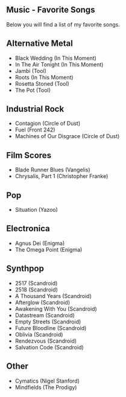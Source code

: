 ## Music - Favorite Songs

Below you will find a list of my favorite songs.

## Alternative Metal

- Black Wedding (In This Moment)
- In The Air Tonight (In This Moment)
- Jambi (Tool)
- Roots (In This Moment)
- Rosetta Stoned (Tool)
- The Pot (Tool)

## Industrial Rock                                                                                                                                                                             
- Contagion (Circle of Dust) 
- Fuel (Front 242) 
- Machines of Our Disgrace (Circle of Dust)

## Film Scores

- Blade Runner Blues (Vangelis)
- Chrysalis, Part 1 (Christopher Franke)

## Pop

- Situation (Yazoo)

## Electronica

- Agnus Dei (Enigma)
- The Omega Point (Enigma)

## Synthpop

- 2517 (Scandroid)
- 2518 (Scandroid)
- A Thousand Years (Scandroid)
- Afterglow (Scandroid) 
- Awakening With You (Scandroid) 
- Datastream (Scandroid)
- Empty Streets (Scandroid)
- Future Bloodline (Scandroid) 
- Oblivia (Scandroid) 
- Rendezvous (Scandroid)
- Salvation Code (Scandroid)

## Other

- Cymatics (Nigel Stanford)	 
- Mindfields (The Prodigy)



